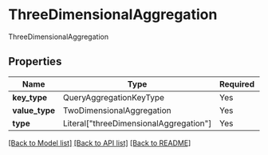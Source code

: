 # ThreeDimensionalAggregation

ThreeDimensionalAggregation

## Properties
| Name | Type | Required | Description |
| ------------ | ------------- | ------------- | ------------- |
**key_type** | QueryAggregationKeyType | Yes |  |
**value_type** | TwoDimensionalAggregation | Yes |  |
**type** | Literal["threeDimensionalAggregation"] | Yes | None |


[[Back to Model list]](../../../../README.md#models-v2-link) [[Back to API list]](../../../../README.md#apis-v2-link) [[Back to README]](../../../../README.md)
